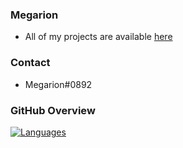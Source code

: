 ### Megarion
- All of my projects are available [here](https://megarion.github.io/)

### Contact
- Megarion#0892

### GitHub Overview
[![Languages](https://github-readme-stats.vercel.app/api/top-langs/?username=megarion&layout=compact&theme=dark&langs_count=10)](https://www.youtube.com/watch?v=C3NEBZqNlJ0)